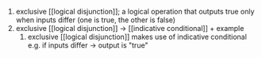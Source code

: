 1. exclusive [[logical disjunction]]; a logical operation that outputs true only when inputs differ (one is true, the other is false)
2. exclusive [[logical disjunction]] → [[indicative conditional]] + example
	1. exclusive [[logical disjunction]] makes use of indicative conditional e.g. if inputs differ → output is "true"